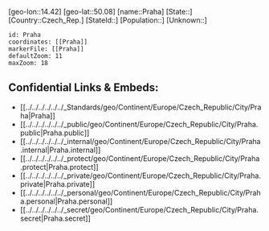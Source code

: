 ﻿---
location: [50.08,14.42]
mapzoom: [7,12] 
mapmarker: city 
type: City
tags:
- geo/City


SpocWebEntityId: 33502
isDeleted: false
confidential: public

---
[geo-lon::14.42]
[geo-lat::50.08]
[name::Praha]
[State::]
[Country::Czech_Rep.]
[StateId::]
[Population::]
[Unknown::]


```leaflet
id: Praha
coordinates: [[Praha]]
markerFile: [[Praha]]
defaultZoom: 11 
maxZoom: 18
```


## Confidential Links & Embeds: 
- [[../../../../../../_Standards/geo/Continent/Europe/Czech_Republic/City/Praha|Praha]] 
- [[../../../../../../_public/geo/Continent/Europe/Czech_Republic/City/Praha.public|Praha.public]] 
- [[../../../../../../_internal/geo/Continent/Europe/Czech_Republic/City/Praha.internal|Praha.internal]] 
- [[../../../../../../_protect/geo/Continent/Europe/Czech_Republic/City/Praha.protect|Praha.protect]] 
- [[../../../../../../_private/geo/Continent/Europe/Czech_Republic/City/Praha.private|Praha.private]] 
- [[../../../../../../_personal/geo/Continent/Europe/Czech_Republic/City/Praha.personal|Praha.personal]] 
- [[../../../../../../_secret/geo/Continent/Europe/Czech_Republic/City/Praha.secret|Praha.secret]] 
